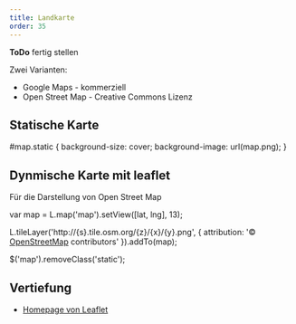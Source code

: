 ```yaml
---
title: Landkarte
order: 35
---
```


<div class="alert"><strong>ToDo</strong> fertig stellen </div>


Zwei Varianten:

* Google Maps - kommerziell
* Open Street Map - Creative Commons Lizenz


## Statische Karte

<html>
  <div id="map" class="static"></div>
</html>

<css>
  #map.static {
    background-size: cover;
    background-image: url(map.png); 
  }
</css>

## Dynmische Karte mit leaflet

Für die Darstellung von Open Street Map

<javascript>
var map = L.map('map').setView([lat, lng], 13);

L.tileLayer('http://{s}.tile.osm.org/{z}/{x}/{y}.png', {
    attribution: '&copy; <a href="http://osm.org/copyright">OpenStreetMap</a> contributors'
}).addTo(map);

$('map').removeClass('static');
</javascript>

## Vertiefung

* [Homepage von Leaflet](https://leafletjs.com)


